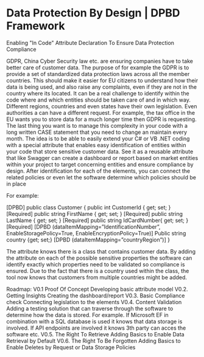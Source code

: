 # Data Protection By Design | DPBD Framework
Enabling "In Code" Attribute Declaration To Ensure Data Protection Compliance


GDPR, China Cyber Security law etc. are ensuring companies have to take better care of customer data. The purpose of for example the GDPR is to provide a set of standardized data protection laws across all the member countries. This should make it easier for EU citizens to understand how their data is being used, and also raise any complaints, even if they are not in the country where its located.
It can be a real challenge to identify within the code where and which entities should be taken care of and in which way. Different regions, countries and even states have their own legislation. Even authorities a can have a different request. For example, the tax office in the EU wants you to store data for a much longer time then GDPR is requesting.  The last thing you want is to manage this complexity in your code with a long written CASE statement that you need to change an maintain every month.
The idea is to be able to easily extend your C# or VB .NET coding with a special attribute that enables easy identification of entities within your code that store sensitive customer data. See it as a reusable attribute that like Swagger can create a dashboard or report based on market entities within your project to target concerning entities and ensure compliance by design. After identification for each of the elements, you can connect the related policies or even let the software determine which policies should be in place


For example:

[DPBD]
public class Customer
    {
        public int CustomerId { get; set; }
        [Required]
        public string FirstName { get; set; }
        [Required]
        public string LastName { get; set; }
        [Required]
        public string IdCardNumber{ get; set; }
        [Required]
[DPBD (dataItemMapping=”IdentificationNumber”, EnableStoragePolicy=True, EnableEncryptionPolicy=True)]
       Public string country {get; set;}
[DPBD (dataItemMapping=”countryRegion”)]
    }

The attribute knows there is a class that contains customer data. By adding the attribute on each of the possible sensitive properties the software can identify exactly which properties need to be validated so compliance is ensured. Due to the fact that there is a country used within the class, the tool now knows that customers from multiple countries might be added.

Roadmap:
V0.1 Proof Of Concept
Developing basic attribute model
V0.2. Getting Insights
Creating the dashboard/report
V0.3.  Basic Compliance check
Connecting legislation to the elements
V0.4. Content Validation
Adding a testing solution that can traverse through the software to determine how the data is stored. For example. If Microsoft EF in combination with a SQL database is used it knows that data storage is involved. If API endpoints are involved it knows 3th party can acces the software etc.
V0.5. The Right To Retrieve
Adding Basics to Enable Data Retrieval by Default
V0.6. The Right To Be Forgotten
Adding Basics to Enable Deletes by Request or Data Storage Policies
